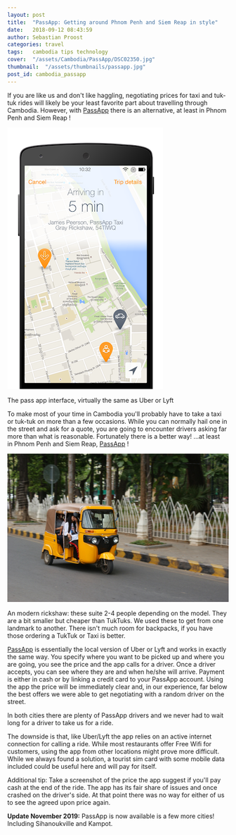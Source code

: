 ```yaml
---
layout: post
title:  "PassApp: Getting around Phnom Penh and Siem Reap in style"
date:   2018-09-12 08:43:59
author: Sebastian Proost
categories: travel
tags:	cambodia tips technology
cover:  "/assets/Cambodia/PassApp/DSC02350.jpg"
thumbnail:  "/assets/thumbnails/passapp.jpg"
post_id: cambodia_passapp
---
```


If you are like us and don't like haggling, negotiating prices for taxi and tuk-tuk rides will likely be your least favorite part about travelling through Cambodia. However, with <a href="https://play.google.com/store/apps/details?id=com.multibrains.taxi.passenger.passapptaxis">PassApp</a> there is an alternative, at least in Phnom Penh and Siem Reap !

<img src="/assets/Cambodia/PassApp/passapp_interface.png">
<p class="caption">The pass app interface, virtually the same as Uber or Lyft</p>

To make most of your time in Cambodia you'll probably have to take a taxi or tuk-tuk on more than a few occasions. While you can normally hail one in the street and ask for a quote, you are going to encounter drivers asking far more than what is reasonable. Fortunately there is a better way! ...at least in Phnom Penh and Siem Reap, <a href="https://play.google.com/store/apps/details?id=com.multibrains.taxi.passenger.passapptaxis">PassApp</a> !

<img src="/assets/Cambodia/PassApp/DSC02350.jpg">
<p class="caption">An modern rickshaw: these suite 2-4 people depending on the model. They are a bit smaller but cheaper than TukTuks. We used these to get from one landmark to another. There isn't much room for backpacks, if you have those ordering a TukTuk or Taxi is better.</p>

<a href="https://play.google.com/store/apps/details?id=com.multibrains.taxi.passenger.passapptaxis">PassApp</a> is essentially the local version of Uber or Lyft and works in exactly the same way. You specify where you want to be picked up and where you are going, you see the price and the app calls for a driver. Once a driver accepts, you can see where they are and when he/she will arrive. Payment is either in cash or by linking a credit card to your PassApp account. Using the app the price will be immediately clear and, in our experience, far below the best offers we were able to get negotiating with a random driver on the street.

In both cities there are plenty of PassApp drivers and we never had to wait long for a driver to take us for a ride.

The downside is that, like Uber/Lyft the app relies on an active internet connection for calling a ride. While most restaurants offer Free Wifi for customers, using the app from other locations might prove more difficult. While we always found a solution, a tourist sim card with some mobile data included could be useful here and will pay for itself.

Additional tip: Take a screenshot of the price the app suggest if you'll pay cash at the end of the ride. The app has its fair share of issues and once crashed on the driver's side. At that point there was no way for either of us to see the agreed upon price again.

**Update November 2019:** PassApp is now available is a few more cities! Including Sihanoukville and Kampot.
